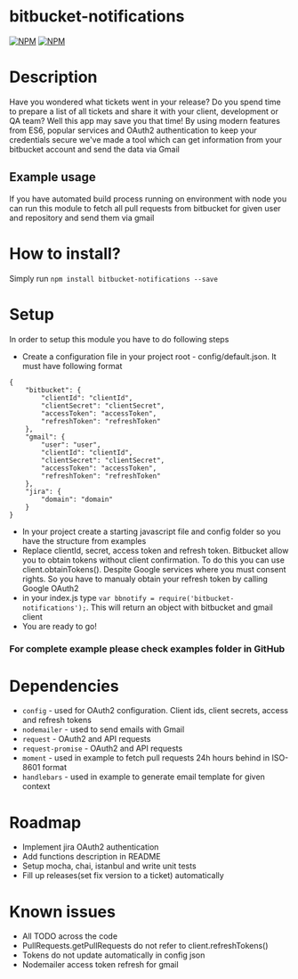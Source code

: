# bitbucket-notifications
[![NPM](https://nodei.co/npm-dl/bitbucket-notifications.png)](https://nodei.co/npm/bitbucket-notifications/)
[![NPM](https://nodei.co/npm/bitbucket-notifications.png?downloads=true&downloadRank=true&stars=true)](https://nodei.co/npm/bitbucket-notifications/)

# Description
Have you wondered what tickets went in your release? Do you spend time to prepare a list of all tickets and share it with your client, development or QA team? Well this app may save you that time! By using modern features from ES6, popular services and OAuth2 authentication to keep your credentials secure we've made a tool which can get information from your bitbucket account and send the data via Gmail

## Example usage
If you have automated build process running on environment with node you can run this module to fetch all pull requests from bitbucket for given user and repository and send them via gmail

# How to install?
Simply run `npm install bitbucket-notifications --save`

# Setup
In order to setup this module you have to do following steps
* Create a configuration file in your project root - config/default.json. It must have following format
```
{
    "bitbucket": {
        "clientId": "clientId",
        "clientSecret": "clientSecret",
        "accessToken": "accessToken",
        "refreshToken": "refreshToken"
    },
    "gmail": {
        "user": "user",
        "clientId": "clientId",
        "clientSecret": "clientSecret",
        "accessToken": "accessToken",
        "refreshToken": "refreshToken"
    },
    "jira": {
        "domain": "domain"
    }
}
```
* In your project create a starting javascript file and config folder so you have the structure from examples
* Replace clientId, secret, access token and refresh token. Bitbucket allow you to obtain tokens without client confirmation. To do this you can use client.obtainTokens(). Despite Google services where you must consent rights. So you have to manualy obtain your refresh token by calling Google OAuth2
* in your index.js type `var bbnotify = require('bitbucket-notifications');`. This will return an object with bitbucket and gmail client
* You are ready to go!

### For complete example please check examples folder in GitHub

# Dependencies
* `config` - used for OAuth2 configuration. Client ids, client secrets, access and refresh tokens
* `nodemailer` - used to send emails with Gmail
* `request` - OAuth2 and API requests
* `request-promise` - OAuth2 and API requests
* `moment` - used in example to fetch pull requests 24h hours behind in ISO-8601 format
* `handlebars` - used in example to generate email template for given context

# Roadmap
* Implement jira OAuth2 authentication
* Add functions description in README
* Setup mocha, chai, istanbul and write unit tests
* Fill up releases(set fix version to a ticket) automatically

# Known issues
* All TODO across the code
* PullRequests.getPullRequests do not refer to client.refreshTokens()
* Tokens do not update automatically in config json
* Nodemailer access token refresh for gmail